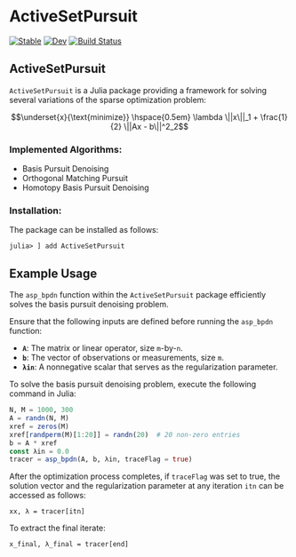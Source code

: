 # ActiveSetPursuit

[![Stable](https://img.shields.io/badge/docs-stable-blue.svg)](https://MPF-Optimization-Laboratory.github.io/ActiveSetPursuit.jl/stable/)
[![Dev](https://img.shields.io/badge/docs-dev-blue.svg)](https://MPF-Optimization-Laboratory.github.io/ActiveSetPursuit.jl/dev/)
[![Build Status](https://github.com/MPF-Optimization-Laboratory/ActiveSetPursuit.jl/actions/workflows/CI.yml/badge.svg?branch=main)](https://github.com/MPF-Optimization-Laboratory/ActiveSetPursuit.jl/actions/workflows/CI.yml?query=branch%3Amain)


## ActiveSetPursuit

`ActiveSetPursuit` is a Julia package providing a framework for solving several variations of the sparse optimization problem:

$$\underset{x}{\text{minimize}} \hspace{0.5em}  \lambda \||x\||_1 + \frac{1}{2} \||Ax - b\||^2_2$$

### Implemented Algorithms:
- Basis Pursuit Denoising
- Orthogonal Matching Pursuit
- Homotopy Basis Pursuit Denoising

### Installation:

The package can be installed as follows:
```jlcon
julia> ] add ActiveSetPursuit

```



## Example Usage

The `asp_bpdn` function within the `ActiveSetPursuit` package efficiently solves the basis pursuit denoising problem.

Ensure that the following inputs are defined before running the `asp_bpdn` function:
- **`A`**: The matrix or linear operator, size `m`-by-`n`.
- **`b`**: The vector of observations or measurements, size `m`.
- **`λin`**: A nonnegative scalar that serves as the regularization parameter.

To solve the basis pursuit denoising problem, execute the following command in Julia:

```julia
N, M = 1000, 300
A = randn(N, M)
xref = zeros(M)
xref[randperm(M)[1:20]] = randn(20)  # 20 non-zero entries
b = A * xref
const λin = 0.0
tracer = asp_bpdn(A, b, λin, traceFlag = true)
```
After the optimization process completes, if `traceFlag` was set to true, the solution vector and the regularization parameter at any iteration `itn` can be accessed as follows:


```jlcon
xx, λ = tracer[itn]
```
To extract the final iterate:

 ```jlcon
x_final, λ_final = tracer[end]
```
